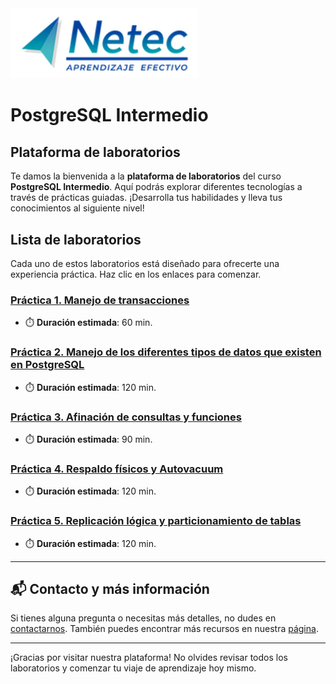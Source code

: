 <img src="images/neteclogo.png" alt="logo" width="300"/>

# PostgreSQL Intermedio

## Plataforma de laboratorios

Te damos la bienvenida a la **plataforma de laboratorios** del curso **PostgreSQL Intermedio**. Aquí podrás explorar diferentes tecnologías a través de prácticas guiadas. ¡Desarrolla tus habilidades y lleva tus conocimientos al siguiente nivel!

## Lista de laboratorios

Cada uno de estos laboratorios está diseñado para ofrecerte una experiencia práctica. Haz clic en los enlaces para comenzar.

### [Práctica 1. Manejo de transacciones](./Capítulo1/README.md)
- ⏱️ **Duración estimada**: 60 min.

### [Práctica 2. Manejo de los diferentes tipos de datos que existen en PostgreSQL](./Capítulo2/README.md)
- ⏱️ **Duración estimada**: 120 min.

### [Práctica 3. Afinación de consultas y funciones](./Capítulo3/README.md)
- ⏱️ **Duración estimada**: 90 min.
   
### [Práctica 4. Respaldo físicos y Autovacuum](./Capítulo2/README.md)
- ⏱️ **Duración estimada**: 120 min.

### [Práctica 5. Replicación lógica y particionamiento de tablas](./Capítulo3/README.md)
- ⏱️ **Duración estimada**: 120 min.

---
## 📬 **Contacto y más información**

Si tienes alguna pregunta o necesitas más detalles, no dudes en [contactarnos](mailto:soporte@netec.com). También puedes encontrar más recursos en nuestra [página](https://netec.com).

---

¡Gracias por visitar nuestra plataforma! No olvides revisar todos los laboratorios y comenzar tu viaje de aprendizaje hoy mismo.
